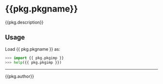 # {{pkg.pkgname}}

{{pkg.description}}

## Usage

Load {{ pkg.pkgname }} as:

```python
>>> import {{ pkg.pkgimp }}
>>> help({{ pkg.pkgimp }})
```

---
{{pkg.author}}
